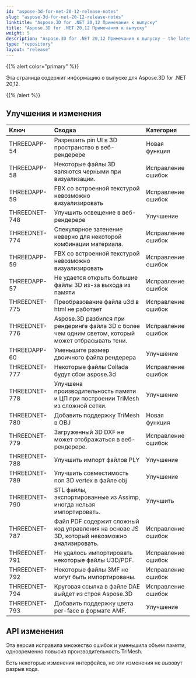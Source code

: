 ```yaml
---
id: "aspose-3d-for-net-20-12-release-notes"
slug: "aspose-3d-for-net-20-12-release-notes"
linktitle: "Aspose.3D for .NET 20,12 Примечания к выпуску"
title: "Aspose.3D for .NET 20,12 Примечания к выпуску"
weight: 5
description: "Aspose.3D for .NET 20,12 Примечания к выпуску – the latest updates and fixes."
type: "repository"
layout: "release"
---
```

{{% alert color="primary" %}}

Эта страница содержит информацию о выпуске для Aspose.3D for .NET 20,12.

{{% /alert %}}
## **Улучшения и изменения**

|**Ключ**|**Сводка**|**Категория**|
|:- |:- |:- |
|THREEDAPP-54 |Разрешить pin UI в 3D пространство в веб-рендерере|Новая функция|
|THREEDAPP-58 |Некоторые файлы 3D являются черными при визуализации.|Исправление ошибок|
|THREEDAPP-59 |FBX со встроенной текстурой невозможно визуализировать|Исправление ошибок|
|THREEDNET-748 |Улучшить освещение в веб-рендерере|Улучшение|
|THREEDNET-774 |Спекулярное затенение неверно для некоторой комбинации материала.|Исправление ошибок|
|THREEDAPP-59 |FBX со встроенной текстурой невозможно визуализировать|Исправление ошибок|
|THREEDAPP-57 |Не удается открыть большие файлы 3D из-за выхода из памяти|Исправление ошибок|
|THREEDNET-775 |Преобразование файла u3d в html не работает|Исправление ошибок|
|THREEDNET-776 |Aspose.3D разбился при рендеринге файла 3D с более чем одним светом, который может отбрасывать тени.|Исправление ошибок|
|THREEDAPP-60 |Уменьшите размер двоичного файла рендерера|Улучшение|
|THREEDNET-777 |Некоторые файлы Collada будут сбои aspose.3d|Исправление ошибок|
|THREEDNET-778 |Улучшена производительность памяти и ЦП при построении TriMesh из сложной сетки.|Улучшение|
|THREEDNET-780 |Добавить поддержку TriMesh в OBJ|Новая функция|
|THREEDNET-779 |Загруженный 3D DXF не может отображаться в веб-рендерере.|Исправление ошибок|
|THREEDNET-788 |Улучшить импорт файлов PLY|Улучшение|
|THREEDNET-789 |Улучшить совместимость non 3D vertex в файле obj|Улучшение|
|THREEDNET-790 |STL файлы, экспортированные из Assimp, иногда нельзя импортировать.|Улучшить|
|THREEDNET-787 |Файл PDF содержит сложный код управления на основе JS 3D, который невозможно анализировать.|Исправление ошибок|
|THREEDNET-791 |Не удалось импортировать некоторые файлы U3D/PDF.|Исправление ошибок|
|THREEDNET-792 |Некоторые файлы 3MF не могут быть импортированы.|Исправление ошибок|
|THREEDNET-794 |Круговая ссылка в файле DAE выйдет из строя Aspose.3D|Исправление ошибок|
|THREEDNET-793 |Добавить поддержку цвета per-face в формате AMF.|Улучшение|



## API изменения ##

Эта версия исправила множество ошибок и уменьшила объем памяти, одновременно повысив производительность TriMesh.

Есть некоторые изменения интерфейса, но эти изменения не вызовут разрыв кода.